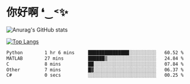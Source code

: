 # 你好啊 ❛‿˂✨

![Anurag's GitHub stats](https://github-readme-stats.vercel.app/api?username=ZombieFly&count_private=true&show_icons=true)

[![Top Langs](https://github-readme-stats.vercel.app/api/top-langs/?username=ZombieFly&layout=compact&count_private=true&hide=Ruby,makefile)](https://github.com/anuraghazra/github-readme-stats)

<!--START_SECTION:waka-->

```txt
Python        1 hr 6 mins     ███████████████░░░░░░░░░░   60.52 %
MATLAB        27 mins         ██████▒░░░░░░░░░░░░░░░░░░   24.84 %
C             8 mins          ██░░░░░░░░░░░░░░░░░░░░░░░   07.84 %
Other         7 mins          █▓░░░░░░░░░░░░░░░░░░░░░░░   06.37 %
C#            0 secs          ░░░░░░░░░░░░░░░░░░░░░░░░░   00.25 %
```

<!--END_SECTION:waka-->
